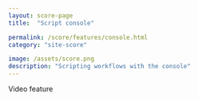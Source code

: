 ```yaml
---
layout: score-page
title:  "Script console"

permalink: /score/features/console.html
category: "site-score"

image: /assets/score.png
description: "Scripting workflows with the console"
---
```


Video feature
